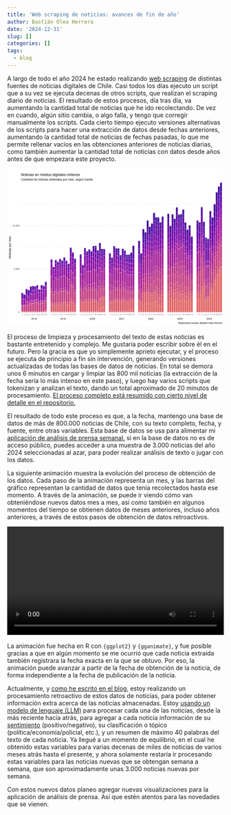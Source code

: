 ```yaml
---
title: 'Web scraping de noticias: avances de fin de año'
author: Bastián Olea Herrera
date: '2024-12-31'
slug: []
categories: []
tags:
  - blog
---
```


A largo de todo el año 2024 he estado realizando [web scraping](https://bastianolea.rbind.io/tags/web-scraping/) de distintas fuentes de noticias digitales de Chile. Casi todos los días ejecuto un script que a su vez se ejecuta decenas de otros scripts, que realizan el scraping diario de noticias. El resultado de estos procesos, día tras día, va aumentando la cantidad total de noticias que he ido recolectando. De vez en cuando, algún sitio cambia, o algo falla, y tengo que corregir manualmente los scripts. Cada cierto tiempo ejecuto versiones alternativas de los scripts para hacer una extracción de datos desde fechas anteriores, aumentando la cantidad total de noticias de fechas pasadas, lo que me permite rellenar vacíos en las obtenciones anteriores de noticias diarias, como también aumentar la cantidad total de noticias con datos desde años antes de que empezara este proyecto.

![](datos_prensa_scraping_2024-12-31.png)

El proceso de limpieza y procesamiento del texto de estas noticias es bastante entretenido y complejo. Me gustaría poder escribir sobre él en el futuro. Pero la gracia es que yo simplemente aprieto ejecutar, y el proceso se ejecuta de principio a fin sin intervención, generando versiones actualizadas de todas las bases de datos de noticias. En total se demora unos 6 minutos en cargar y limpiar las 800 mil noticias (la extracción de la fecha sería lo más intenso en este paso), y luego hay varios scripts que tokenizan y analizan el texto, dando un total aproximado de 20 minutos de procesamiento. [El proceso completo está resumido con cierto nivel de detalle en el repositorio.](https://github.com/bastianolea/prensa_chile)

El resultado de todo este proceso es que, a la fecha, mantengo una base de datos de más de 800.000 noticias de Chile, con su texto completo, fecha, y fuente, entre otras variables. Esta base de datos se usa para alimentar mi [aplicación de análisis de prensa semanal.](https://bastianolea.rbind.io/apps/prensa_chile/) si en la base de datos no es de acceso público, puedes acceder a una muestra de 3.000 noticias del año 2024 seleccionadas al azar, para poder realizar análisis de texto o jugar con los datos.

La siguiente animación muestra la evolución del proceso de obtención de los datos. Cada paso de la animación representa un mes, y las barras del gráfico representan la cantidad de datos que tenía recolectados hasta ese momento. A través de la animación, se puede ir viendo cómo van obteniéndose nuevos datos mes a mes, así como también en algunos momentos del tiempo se obtienen datos de meses anteriores, incluso años anteriores, a través de estos pasos de obtención de datos retroactivos.

<video src="datos_prensa_scraping_2024-12-31.mov" width="100%" autoplay loop></video>


La animación fue hecha en R con `{ggplot2}` y `{gganimate}`, y fue posible gracias a que en algún momento se me ocurrió que cada noticia extraída también registrara la fecha exacta en la que se obtuvo. Por eso, la animación puede avanzar a partir de la fecha de obtención de la noticia, de forma independiente a la fecha de publicación de la noticia.

Actualmente, y [como he escrito en el blog](/blog/2024-12-20/), estoy realizando un procesamiento retroactivo de estos datos de noticias, para poder obtener información extra acerca de las noticias almacenadas. Estoy [usando un modelo de lenguaje (LLM)](/tags/inteligencia-artificial/) para procesar cada una de las noticias, desde la más reciente hacia atrás, para agregar a cada noticia información de su [sentimiento](/blog/analisis_sentimiento_llm/) (positivo/negativo), su clasificación o tópico (política/economía/policial, etc.), y un resumen de máximo 40 palabras del texto de cada noticia. Ya llegué a un momento de equilibrio, en el cual he obtenido estas variables para varias decenas de miles de noticias de varios meses atrás hasta el presente, y ahora solamente restaría ir procesando estas variables para las noticias nuevas que se obtengan semana a semana, que son aproximadamente unas 3.000 noticias nuevas por semana.

Con estos nuevos datos planeo agregar nuevas visualizaciones para la aplicación de análisis de prensa. Así que estén atentos para las novedades que se vienen.